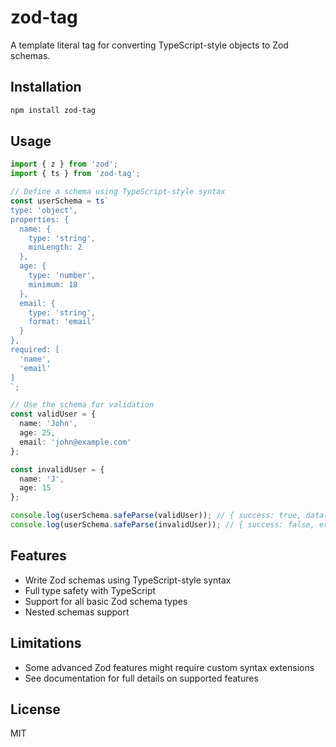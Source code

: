 # zod-tag

A template literal tag for converting TypeScript-style objects to Zod schemas.

## Installation

```bash
npm install zod-tag
```

## Usage

```typescript
import { z } from 'zod';
import { ts } from 'zod-tag';

// Define a schema using TypeScript-style syntax
const userSchema = ts`
type: 'object',
properties: {
  name: {
    type: 'string',
    minLength: 2
  },
  age: {
    type: 'number',
    minimum: 18
  },
  email: {
    type: 'string',
    format: 'email'
  }
},
required: [
  'name',
  'email'
]
`;

// Use the schema for validation
const validUser = {
  name: 'John',
  age: 25,
  email: 'john@example.com'
};

const invalidUser = {
  name: 'J',
  age: 15
};

console.log(userSchema.safeParse(validUser)); // { success: true, data: {...} }
console.log(userSchema.safeParse(invalidUser)); // { success: false, error: ZodError }
```

## Features

- Write Zod schemas using TypeScript-style syntax
- Full type safety with TypeScript
- Support for all basic Zod schema types
- Nested schemas support

## Limitations

- Some advanced Zod features might require custom syntax extensions
- See documentation for full details on supported features

## License

MIT